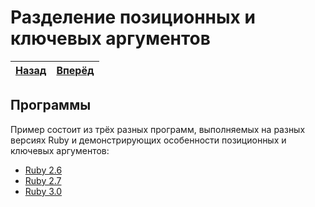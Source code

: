 Разделение позиционных и ключевых аргументов
============================================

| [Назад](../1-ruby-does-not-follow-semver/2-ruby2.7) | [Вперёд](1-ruby2.6) |
|:---------------------------------------------------:|:-------------------:|



Программы
---------

Пример состоит из трёх разных программ, выполняемых на разных версиях Ruby и
демонстрирующих особенности позиционных и ключевых аргументов:

* [Ruby 2.6](/2-separation-of-positional-and-keyword-args/1-ruby2.6)
* [Ruby 2.7](/2-separation-of-positional-and-keyword-args/2-ruby2.7)
* [Ruby 3.0](/2-separation-of-positional-and-keyword-args/3-ruby3.0)
